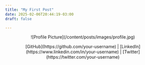 ```yaml
---
title: "My First Post"
date: 2025-02-06T20:44:19-03:00
draft: false

---
```


<div align="center">
  ![Profile Picture](/content/posts/images/profile.jpg)
  <p>
    [GitHub](https://github.com/your-username) |
    [LinkedIn](https://www.linkedin.com/in/your-username) |
    [Twitter](https://twitter.com/your-username)
  </p>
</div>
